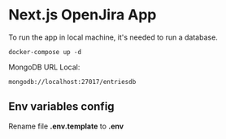 # Next.js OpenJira App

To run the app in local machine, it's needed to run a database.

```
docker-compose up -d
```

MongoDB URL Local:

```
mongodb://localhost:27017/entriesdb
```

## Env variables config

Rename file **.env.template** to **.env**
